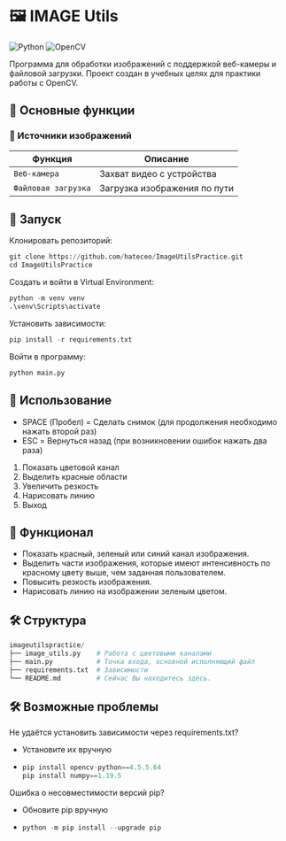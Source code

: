 # 🖼️ IMAGE Utils

![Python](https://img.shields.io/badge/Python-3.6.8%2B-blue)
![OpenCV](https://img.shields.io/badge/OpenCV-4.5%2B-orange)

Программа для обработки изображений с поддержкой веб-камеры и файловой загрузки. Проект создан в учебных целях для практики работы с OpenCV.

## 🚀 Основные функции

### 📸 Источники изображений
| Функция               | Описание                          |
|-----------------------|-----------------------------------|
| `Веб-камера`          | Захват видео с устройства         |
| `Файловая загрузка`   | Загрузка изображения по пути      |

## 🚀 Запуск
Клонировать репозиторий:
``` python
git clone https://github.com/hateceo/ImageUtilsPractice.git
cd ImageUtilsPractice
```
Создать и войти в Virtual Environment:
``` python
python -m venv venv
.\venv\Scripts\activate
```
Установить зависимости:
``` python
pip install -r requirements.txt
```
Войти в программу:
```python
python main.py
```

## 📝 Использование
- SPACE (Пробел) = Сделать снимок (для продолжения необходимо нажать второй раз)
- ESC = Вернуться назад (при возникновении ошибок нажать два раза)

1. Показать цветовой канал
2. Выделить красные области
3. Увеличить резкость
4. Нарисовать линию
0. Выход


## 🚀 Функционал
- Показать красный, зеленый или синий канал изображения.
- Выделить части изображения, которые имеют интенсивность по красному цвету выше, чем заданная пользователем.
- Повысить резкость изображения.
- Нарисовать линию на изображении зеленым цветом.

## 🛠 Структура
```python
imageutilspractice/
├── image_utils.py    # Работа с цветовыми каналами
├── main.py           # Точка входа, основной исполняющий файл
├── requirements.txt  # Зависимости 
└── README.md         # Сейчас Вы находитесь здесь.
```

## 🛠 Возможные проблемы
Не удаётся установить зависимости через requirements.txt?
- Установите их вручную
- ``` python
  pip install opencv-python==4.5.5.64
  pip install numpy==1.19.5
  ```
Ошибка о несовместимости версий pip?
  - Обновите pip вручную
  -   ```python
      python -m pip install --upgrade pip
      ```
